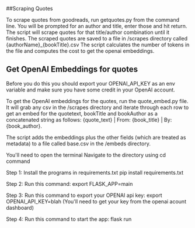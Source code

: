 ##Scraping Quotes

To scrape quotes from goodreads, run getquotes.py from the command line.
You will be prompted for an author and title, enter those and hit return.
The script will scrape quotes for that title/author combination until it finishes. 
The scraped quotes are saved to a file in /scrapes directory called {authorName}_{bookTitle}.csv
The script calculates the number of tokens in the file and computes the cost to get the openai embeddings.


## Get OpenAI Embeddings for quotes

Before you do this you should export your OPENAI_API_KEY as an env variable and make sure you have some credit in your OpenAI account.

To get the OpenAI embeddings for the quotes, run the quote_embed.py file. It will grab any csv in the /scrapes directory and iterate through each row to get an embed for the quotetext, bookTitle and bookAuthor as a concatenated string as follows: {quote_text} | From: {book_title} | By: {book_author}.

The script adds the embeddings plus the other fields (which are treated as metadata) to a file called base.csv in the /embeds directory.


You'll need to open the terminal
Navigate to the directory using cd command

Step 1:
Install the programs in requirements.txt 
pip install requirements.txt

Step 2:
Run this command:
export FLASK_APP=main

Step 3:
Run this command to export your OPENAI api key:
export OPENAI_API_KEY=blah
(You'll need to get your key from the openai acount dashboard)

Step 4:
Run this command to start the app:
flask run


